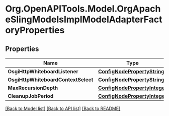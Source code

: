 # Org.OpenAPITools.Model.OrgApacheSlingModelsImplModelAdapterFactoryProperties
## Properties

Name | Type | Description | Notes
------------ | ------------- | ------------- | -------------
**OsgiHttpWhiteboardListener** | [**ConfigNodePropertyString**](ConfigNodePropertyString.md) |  | [optional] 
**OsgiHttpWhiteboardContextSelect** | [**ConfigNodePropertyString**](ConfigNodePropertyString.md) |  | [optional] 
**MaxRecursionDepth** | [**ConfigNodePropertyInteger**](ConfigNodePropertyInteger.md) |  | [optional] 
**CleanupJobPeriod** | [**ConfigNodePropertyInteger**](ConfigNodePropertyInteger.md) |  | [optional] 

[[Back to Model list]](../README.md#documentation-for-models) [[Back to API list]](../README.md#documentation-for-api-endpoints) [[Back to README]](../README.md)

